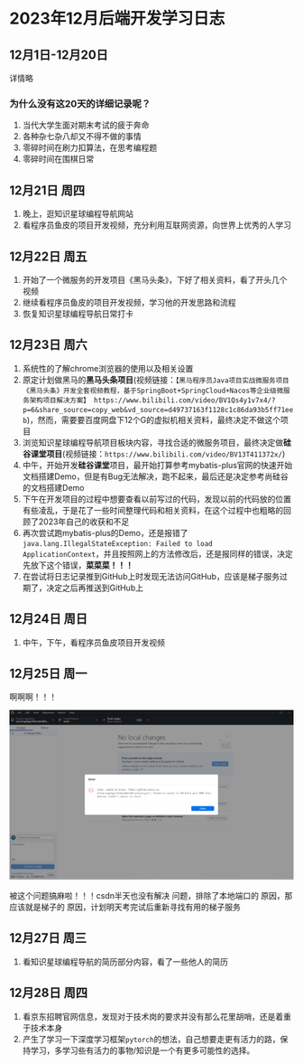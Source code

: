 # 2023年12月后端开发学习日志

## 12月1日-12月20日

详情略

### 为什么没有这20天的详细记录呢？

1. 当代大学生面对期末考试的疲于奔命
2. 各种杂七杂八却又不得不做的事情
3. 零碎时间在刷力扣算法，在思考编程题
4. 零碎时间在围棋日常

## 12月21日 周四

1. 晚上，逛知识星球编程导航网站
2. 看程序员鱼皮的项目开发视频，充分利用互联网资源，向世界上优秀的人学习

## 12月22日 周五 

1. 开始了一个微服务的开发项目《黑马头条》，下好了相关资料，看了开头几个视频
2. 继续看程序员鱼皮的项目开发视频，学习他的开发思路和流程 
3. 恢复知识星球编程导航日常打卡

## 12月23日 周六

1. 系统性的了解chrome浏览器的使用以及相关设置
2. 原定计划做黑马的**黑马头条项目**(视频链接：`【黑马程序员Java项目实战微服务项目《黑马头条》开发全套视频教程，基于SpringBoot+SpringCloud+Nacos等企业级微服务架构项目解决方案】 https://www.bilibili.com/video/BV1Qs4y1v7x4/?p=6&share_source=copy_web&vd_source=d49737163f1128c1c86da93b5ff71eeb`)，然而，需要要百度网盘下12个G的虚拟机相关资料，最终决定不做这个项目
3. 浏览知识星球编程导航项目板块内容，寻找合适的微服务项目，最终决定做**硅谷课堂项目**(视频链接：`https://www.bilibili.com/video/BV13T411372x/`)
4. 中午，开始开发**硅谷课堂**项目，最开始打算参考mybatis-plus官网的快速开始文档搭建Demo，但是有Bug无法解决，跑不起来，最后还是决定参考尚硅谷的文档搭建Demo
5. 下午在开发项目的过程中想要查看以前写过的代码，发现以前的代码放的位置有些凌乱，于是花了一些时间整理代码和相关资料，在这个过程中也粗略的回顾了2023年自己的收获和不足
6. 再次尝试跑mybatis-plus的Demo，还是报错了`java.lang.IllegalStateException: Failed to load ApplicationContext`，并且按照网上的方法修改后，还是报同样的错误，决定先放下这个错误，**菜菜菜！！！**
6. 在尝试将日志记录推到GitHub上时发现无法访问GitHub，应该是梯子服务过期了，决定之后再推送到GitHub上

## 12月24日 周日

1. 中午，下午，看程序员鱼皮项目开发视频

## 12月25日 周一

啊啊啊！！！

![image-20231225175643076](images/image-20231225175643076.png)

被这个问题搞麻啦！！！csdn半天也没有解决 问题，排除了本地端口的 原因，那应该就是梯子的 原因，计划明天考完试后重新寻找有用的梯子服务

## 12月27日 周三

1. 看知识星球编程导航的简历部分内容，看了一些他人的简历

## 12月28日 周四

1. 看京东招聘官网信息，发现对于技术岗的要求并没有那么花里胡哨，还是着重于技术本身
2. 产生了学习一下深度学习框架`pytorch`的想法，自己想要走更有活力的路，保持学习，多学习些有活力的事物/知识是一个有更多可能性的选择。